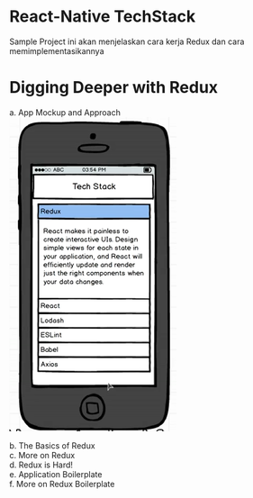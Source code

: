 # React-Native TechStack

Sample Project ini akan menjelaskan cara kerja Redux dan cara memimplementasikannya</br>

# Digging Deeper with Redux</br>
a. App Mockup and Approach</br>
![Project Outline](https://github.com/elvinotan/react-native-techstack/blob/master/images/project.png)</br>


b. The Basics of Redux</br>
c. More on Redux</br>
d. Redux is Hard!</br>
e. Application Boilerplate</br>
f. More on Redux Boilerplate</br>
